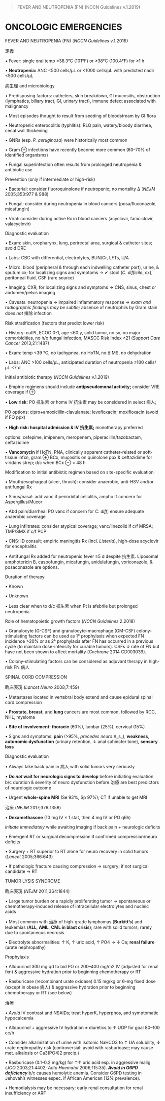 

> FEVER AND NEUTROPENIA (FN) (NCCN Guidelines v.1.2019)


# ONCOLOGIC EMERGENCIES

FEVER AND NEUTROPENIA (FN) (_NCCN Guidelines_ v.1.2019)

定義

• Fever: single oral temp ≥38.3°C (101°F) or ≥38°C (100.4°F) for ≥1 h

• **Neutropenia:** ANC <500 cells/µL or <1000 cells/µL with predicted nadir <500 cells/µL

病生理 and microbiology

• Predisposing factors: catheters, skin breakdown, GI mucositis, obstruction (lymphatics, biliary tract, GI, urinary tract), immune defect associated with malignancy

• Most episodes thought to result from seeding of bloodstream by GI flora

• Neutropenic enterocolitis (typhlitis): RLQ pain, watery/bloody diarrhea, cecal wall thickening

• GNRs (esp. _P. aeruginosa_) were historically most common

• Gram ⊕ infections have recently become more common (60–70% of identified organisms)

• Fungal superinfection often results from prolonged neutropenia & antibiotic use

Prevention (only if intermediate or high-risk)

• Bacterial: consider fluoroquinolone if neutropenic; no mortality Δ (_NEJM_ 2005;353:977 & 988)

• Fungal: consider during neutropenia in blood cancers (posa/fluconazole, micafungin)

• Viral: consider during active Rx in blood cancers (acyclovir, famciclovir, valacyclovir)

Diagnostic evaluation

• Exam: skin, oropharynx, lung, perirectal area, surgical & catheter sites; avoid DRE

• Labs: CBC with differential, electrolytes, BUN/Cr, LFTs, U/A

• Micro: blood (peripheral & through each indwelling catheter port), urine, & sputum cx; for localizing signs and symptoms → ✔ stool (_C. difficile_, cx), peritoneal fluid, CSF (rare source)

• Imaging: CXR; for localizing signs and symptoms → CNS, sinus, chest or abdomen/pelvis imaging

• Caveats: neutropenia → impaired inflammatory response → _exam and radiographic findings may be subtle;_ absence of neutrophils by Gram stain does _not_ 排除 infection

Risk stratification (factors that predict lower risk)

• History: outPt, ECOG 0-1, age <60 y, solid tumor, no sx, no major comorbidities, no h/o fungal infection, MASCC Risk Index ≥21 (_Support Care Cancer_ 2013;21:1487)

• Exam: temp <39 °C, no tachypnea, no HoTN, no Δ MS, no dehydration

• Labs: ANC >100 cells/µL, anticipated duration of neutropenia ≤100 cells/µL <7 d

Initial antibiotic therapy (_NCCN Guidelines_ v.1.2019)

• Empiric regimens should include **antipseudomonal activity;** consider VRE coverage if ⊕

• **Low risk:** PO 抗生素 or home IV 抗生素 may be considered in select 病人;

PO options: cipro+amoxicillin-clavulanate; levofloxacin; moxifloxacin (avoid if FQ ppx)

• **High risk: hospital admission & IV 抗生素;** monotherapy preferred

options: cefepime, imipenem, meropenem, piperacillin/tazobactam, ceftazidime

• **Vancomycin** if HoTN, PNA, clinically apparent catheter-related or soft-tissue infxn, gram ⊕ BCx, mucositis on quinolone ppx & ceftazidime for viridans strep; d/c when BCx ⊖ × 48 h

Modification to initial antibiotic regimen based on site-specific evaluation

• Mouth/esophageal (ulcer, thrush): consider anaerobic, anti-HSV and/or antifungal Rx

• Sinus/nasal: add vanc if periorbital cellulitis, ampho if concern for Aspergillus/Mucor

• Abd pain/diarrhea: PO vanc if concern for _C. diff_; ensure adequate anaerobic coverage

• Lung infiltrates: consider atypical coverage; vanc/linezolid if c/f MRSA; TMP/SMX if c/f PCP

• CNS: ID consult; empiric meningitis Rx (incl. _Listeria_), high-dose acyclovir for encephalitis

• Antifungal Rx added for neutropenic fever ≥5 d despite 抗生素. Liposomal amphotericin B, caspofungin, micafungin, anidulafungin, voriconazole, & posaconazole are options.

Duration of therapy

• Known 

• Unknown 

• Less clear when to d/c 抗生素 when Pt is afebrile but prolonged neutropenia

Role of hematopoietic growth factors (_NCCN Guidelines_ 2.2018)

• Granulocyte (G-CSF) and granulocyte-macrophage (GM-CSF) colony-stimulating factors can be used as 1° prophylaxis when expected FN incidence >20% or as 2° prophylaxis after FN has occurred in a previous cycle (to maintain dose-intensity for curable tumors). CSFs ↓ rate of FN but have not been shown to affect mortality (_Cochrane_ 2014 CD003039).

• Colony-stimulating factors can be considered as adjuvant therapy in high-risk FN 病人

SPINAL CORD COMPRESSION

臨床表現 (_Lancet Neuro_ 2008;7:459)

• Metastases located in vertebral body extend and cause epidural spinal cord compression

• **Prostate**, **breast**, and **lung** cancers are most common, followed by RCC, NHL, myeloma

• **Site of involvement: thoracic** (60%), lumbar (25%), cervical (15%)

• Signs and symptoms: **pain** (>95%, _precedes neuro_ Δ_s_), **weakness**, **autonomic dysfunction** (urinary retention, ↓ anal sphincter tone), **sensory loss**

Diagnostic evaluation

• Always take back pain in 病人 with solid tumors very seriously

• **Do _not_ wait for neurologic signs to develop** before initiating evaluation b/c duration & severity of neuro dysfunction before 治療 are best predictors of neurologic outcome

• Urgent **whole-spine MRI** (Se 93%, Sp 97%); CT if unable to get MRI

治療 (_NEJM_ 2017;376:1358)

• **Dexamethasone** (10 mg IV × 1 stat, then 4 mg IV or PO q6h)

_initiate immediately_ while awaiting imaging if back pain + neurologic deficits

• Emergent RT or surgical decompression if confirmed compression/neuro deficits

• Surgery + RT superior to RT alone for neuro recovery in solid tumors (_Lancet_ 2005;366:643)

• If pathologic fracture causing compression → surgery; if not surgical candidate → RT

TUMOR LYSIS SYNDROME

臨床表現 (_NEJM_ 2011;364:1844)

• Large tumor burden or a rapidly proliferating tumor → spontaneous or chemotherapy-induced release of intracellular electrolytes and nucleic acids

• Most common with 治療 of high-grade lymphomas (**Burkitt’s**) and leukemias (**ALL**, **AML**, **CML in blast crisis**); rare with solid tumors; rarely due to spontaneous necrosis

• Electrolyte abnormalities: ↑ K, ↑ uric acid, ↑ PO4 → ↓ Ca; **renal failure** (urate nephropathy)

Prophylaxis

• Allopurinol 300 mg qd to bid PO or 200–400 mg/m2 IV (adjusted for renal fxn) & aggressive hydration prior to beginning chemotherapy or RT

• Rasburicase (recombinant urate oxidase) 0.15 mg/kg or 6-mg fixed dose (except in obese 病人) & aggressive hydration prior to beginning chemotherapy or RT (see below)

治療

• _Avoid_ IV contrast and NSAIDs; treat hyperK, hyperphos, and symptomatic hypocalcemia

• Allopurinol + aggressive IV hydration ± diuretics to ↑ UOP for goal 80–100 cc/h

• Consider alkalinization of urine with isotonic NaHCO3 to ↑ UA solubility, ↓ urate nephropathy risk (controversial: avoid with rasburicase; may cause met. alkalosis or Ca3(PO4)2 precip.)

• Rasburicase (0.1–0.2 mg/kg) for ↑↑ uric acid esp. in aggressive malig (_JCO_ 2003;21:4402; _Acta Haematol_ 2006;115:35). **_Avoid in G6PD deficiency_** b/c causes hemolytic anemia. Consider G6PD testing in Jehovah’s witnesses espec. if African American (12% prevalence).

• Hemodialysis may be necessary; early renal consultation for renal insufficiency or ARF

